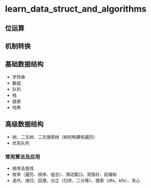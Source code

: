 # learn_data_struct_and_algorithms
## 位运算
## 机制转换
## 基础数据结构
* 字符串
* 数组
* 队列
* 栈
* 链表
* 哈希
## 高级数据结构
* 树、二叉树、二叉搜索树（树的构建和遍历）
* 优先队列
### 常用算法及应用
* 排序及查找
* 枚举（遍历、排序、组合）、滑动窗口、双指针、前缀和
* 迭代、递归、回溯、分之（归并、二分等）、搜索（dfs，bfs）、贪心
